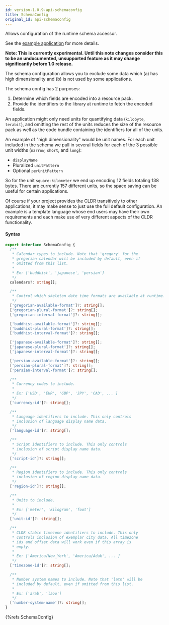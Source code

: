 ```yaml
---
id: version-1.0.9-api-schemaconfig
title: SchemaConfig
original_id: api-schemaconfig
---
```


Allows configuration of the runtime schema accessor.

See the [example application](https://github.com/phensley/cldr-engine-customization-example) for more details.

**Note: This is currently experimental. Until this note changes consider this to be an undocumented, unsupported feature as it may change significantly before 1.0 release.**

The schema configuration allows you to exclude some data which (a) has high dimensionality and (b) is not used by some applications.

The schema config has 2 purposes:
 1. Determine which fields are encoded into a resource pack.
 2. Provide the identifiers to the library at runtime to fetch the encoded fields.

An application might only need units for quantifying data (`kilobyte`, `terabit`), and omitting the rest of the units reduces the size of the resource pack as well as the code bundle containing the identifiers for all of the units.

An example of "high dimensionality" would be unit names. For each unit included in the schema we pull in several fields for each of the 3 possible unit widths (`narrow`, `short`, and `long`):
 * `displayName`
 * Pluralized `unitPattern`
 * Optional `perUnitPattern`

So for the unit `square-kilometer` we end up encoding 12 fields totaling 138 bytes. There are currently 157 different units, so the space saving can be useful for certain applications.

Of course if your project provides the CLDR transitively to other applications, it may make sense to just use the full default configuration. An example is a template language whose end users may have their own requirements and each make use of very different aspects of the CLDR functionality.


#### Syntax

```typescript
export interface SchemaConfig {
  /**
   * Calendar types to include. Note that 'gregory' for the
   * gregorian calendar will be included by default, even if
   * omitted from this list.
   *
   * Ex: ['buddhist', 'japanese', 'persian']
   */
  calendars?: string[];

  /**
   * Control which skeleton date time formats are available at runtime.
   */
  ['gregorian-available-format']?: string[];
  ['gregorian-plural-format']?: string[];
  ['gregorian-interval-format']?: string[];

  ['buddhist-available-format']?: string[];
  ['buddhist-plural-format']?: string[];
  ['buddhist-interval-format']?: string[];

  ['japanese-available-format']?: string[];
  ['japanese-plural-format']?: string[];
  ['japanese-interval-format']?: string[];

  ['persian-available-format']?: string[];
  ['persian-plural-format']?: string[];
  ['persian-interval-format']?: string[];

  /**
   * Currency codes to include.
   *
   * Ex: ['USD', 'EUR', 'GBP', 'JPY', 'CAD', ... ]
   */
  ['currency-id']?: string[];

  /**
   * Language identifiers to include. This only controls
   * inclusion of language display name data.
   */
  ['language-id']?: string[];

  /**
   * Script identifiers to include. This only controls
   * inclusion of script display name data.
   */
  ['script-id']?: string[];

  /**
   * Region identifiers to include. This only controls
   * inclusion of region display name data.
   */
  ['region-id']?: string[];

  /**
   * Units to include.
   *
   * Ex: ['meter', 'kilogram', 'foot']
   */
  ['unit-id']?: string[];

  /**
   * CLDR stable timezone identifiers to include. This only
   * controls inclusion of exemplar city data. All timezone
   * ids and offset data will work even if this array is
   * empty.
   *
   * Ex: ['America/New_York', 'America/Adak', ... ]
   */
  ['timezone-id']?: string[];

  /**
   * Number system names to include. Note that 'latn' will be
   * included by default, even if omitted from this list.
   *
   * Ex: ['arab', 'laoo']
   */
  ['number-system-name']?: string[];
}
```

{%refs SchemaConfig}
